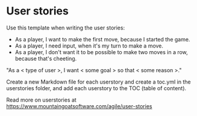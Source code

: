 

# User stories

Use this template when writing the user stories:
* As a player, I want to make the first move, because I started the game.
* As a player, I need input, when it's my turn to make a move.
* As a player, I don't want it to be possible to make two moves in a row, because that's cheeting.






"As a < type of user >, I want < some goal > so that < some reason >."

Create a new Markdown file for each userstory and create a toc.yml in the userstories folder, and add each userstory to the TOC (table of content).

Read more on userstories at [https://www.mountaingoatsoftware.com/agile/user-stories
](https://www.mountaingoatsoftware.com/agile/user-stories
)
